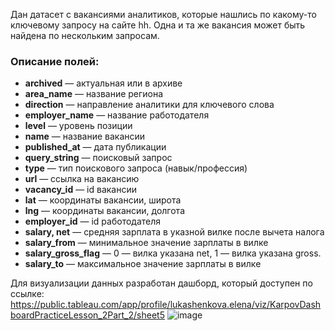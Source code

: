 Дан датасет с вакансиями аналитиков, которые нашлись по какому-то ключевому запросу на сайте hh. 
Одна и та же вакансия может быть найдена по нескольким запросам. 

### Описание полей:

* **archived** — актуальная или в архиве
* **area_name** — название региона 
* **direction** — направление аналитики для ключевого слова
* **employer_name** — название работодателя 
* **level** — уровень позиции
* **name** — название вакансии
* **published_at** — дата публикации 
* **query_string** — поисковый запрос
* **type** — тип поискового запроса (навык/профессия)
* **url** — ссылка на вакансию
* **vacancy_id** — id вакансии
* **lat** — координаты вакансии, широта
* **lng** — координаты вакансии, долгота
* **employer_id** — id работодателя 
* **salary, net** — средняя зарплата в указной вилке после вычета налога
* **salary_from** — минимальное значение зарплаты в вилке
* **salary_gross_flag** — 0 — вилка указана net, 1 — вилка указана gross.
* **salary_to** — максимальное значение зарплаты в вилке

Для визуализации данных разработан дашборд, который доступен по ссылке: https://public.tableau.com/app/profile/lukashenkova.elena/viz/KarpovDashboardPracticeLesson_2Part_2/sheet5
![image](https://github.com/S1lencena/Tableau_dashboard_vacancies/assets/140109674/eb1571fb-bf20-4dc9-a3d6-21ae11a3d965)
